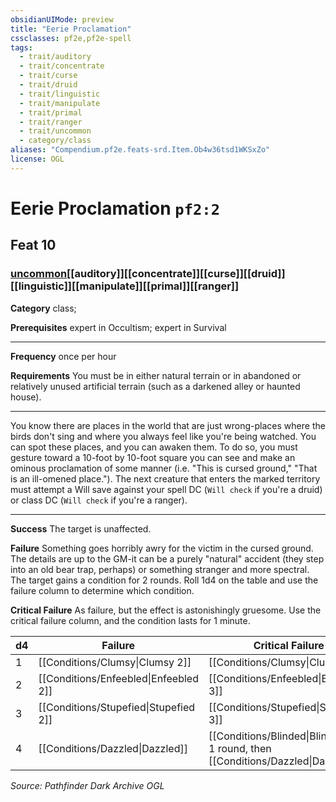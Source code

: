 ```yaml
---
obsidianUIMode: preview
title: "Eerie Proclamation"
cssclasses: pf2e,pf2e-spell
tags:
  - trait/auditory
  - trait/concentrate
  - trait/curse
  - trait/druid
  - trait/linguistic
  - trait/manipulate
  - trait/primal
  - trait/ranger
  - trait/uncommon
  - category/class
aliases: "Compendium.pf2e.feats-srd.Item.Ob4w36tsd1WKSxZo"
license: OGL
---
```

# Eerie Proclamation `pf2:2`
## Feat 10
### [uncommon](uncommon "Uncommon Rarity Trait")[[auditory]][[concentrate]][[curse]][[druid]][[linguistic]][[manipulate]][[primal]][[ranger]]

**Category** class; 



**Prerequisites** expert in Occultism; expert in Survival
* * *
**Frequency** once per hour

**Requirements** You must be in either natural terrain or in abandoned or relatively unused artificial terrain (such as a darkened alley or haunted house).

* * *

You know there are places in the world that are just wrong-places where the birds don't sing and where you always feel like you're being watched. You can spot these places, and you can awaken them. To do so, you must gesture toward a 10-foot by 10-foot square you can see and make an ominous proclamation of some manner (i.e. "This is cursed ground," "That is an ill-omened place."). The next creature that enters the marked territory must attempt a Will save against your spell DC (`Will check` if you're a druid) or class DC (`Will check` if you're a ranger).

* * *

**Success** The target is unaffected.

**Failure** Something goes horribly awry for the victim in the cursed ground. The details are up to the GM-it can be a purely "natural" accident (they step into an old bear trap, perhaps) or something stranger and more spectral. The target gains a condition for 2 rounds. Roll 1d4 on the table and use the failure column to determine which condition.

**Critical Failure** As failure, but the effect is astonishingly gruesome. Use the critical failure column, and the condition lasts for 1 minute.

  

  
| d4 | Failure | Critical Failure |
| --- | --- | --- |
| 1 | [[Conditions/Clumsy\|Clumsy 2]] | [[Conditions/Clumsy\|Clumsy 3]] |
| 2 | [[Conditions/Enfeebled\|Enfeebled 2]] | [[Conditions/Enfeebled\|Enfeebled 3]] |
| 3 | [[Conditions/Stupefied\|Stupefied 2]] | [[Conditions/Stupefied\|Stupefied 3]] |
| 4 | [[Conditions/Dazzled\|Dazzled]] | [[Conditions/Blinded\|Blinded]] for 1 round, then [[Conditions/Dazzled\|Dazzled]] |

*Source: Pathfinder Dark Archive*
*OGL*